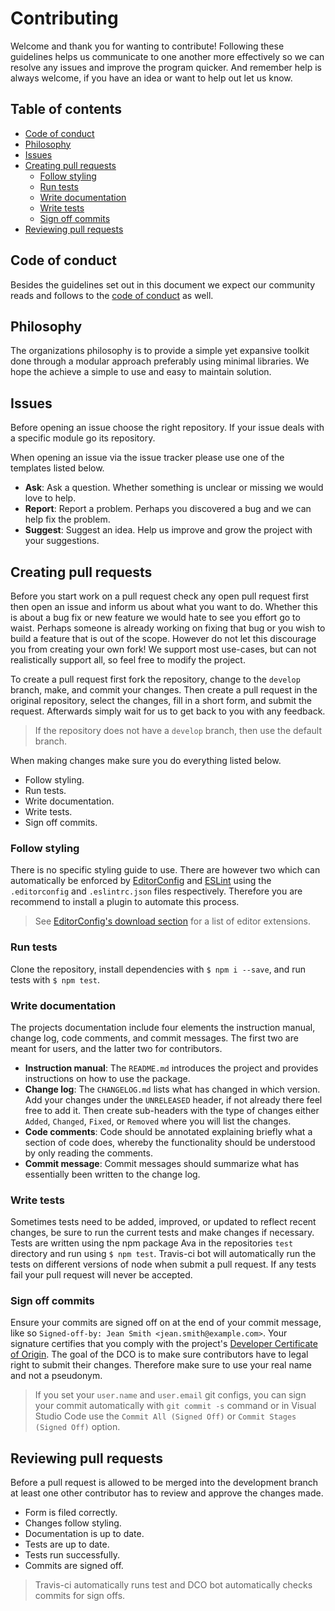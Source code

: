 # Contributing

Welcome and thank you for wanting to contribute! Following these guidelines helps us communicate to one another more effectively so we can resolve any issues and improve the program quicker. And remember help is always welcome, if you have an idea or want to help out let us know.

## Table of contents

+ [Code of conduct](#code-of-conduct)
+ [Philosophy](#philosophy)
+ [Issues](#issues)
+ [Creating pull requests](#creating-pull-requests)
  + [Follow styling](#follow-styling)
  + [Run tests](#run-tests)
  + [Write documentation](#write-documentation)
  + [Write tests](#write-tests)
  + [Sign off commits](#sign-off-commits)
+ [Reviewing pull requests](#reviewing-pull-requests)

## Code of conduct

Besides the guidelines set out in this document we expect our community reads and follows to the [code of conduct](/code-of-conduct) as well.

## Philosophy

The organizations philosophy is to provide a simple yet expansive toolkit done through a modular approach preferably using minimal libraries. We hope the achieve a simple to use and easy to maintain solution.

## Issues

Before opening an issue choose the right repository. If your issue deals with a specific module go its repository.

When opening an issue via the issue tracker please use one of the templates listed below.
+ **Ask**: Ask a question. Whether something is unclear or missing we would love to help.
+ **Report**: Report a problem. Perhaps you discovered a bug and we can help fix the problem.
+ **Suggest**: Suggest an idea. Help us improve and grow the project with your suggestions.

## Creating pull requests

Before you start work on a pull request check any open pull request first then open an issue and inform us about what you want to do. Whether this is about a bug fix or new feature we would hate to see you effort go to waist. Perhaps someone is already working on fixing that bug or you wish to build a feature that is out of the scope. However do not let this discourage you from creating your own fork! We support most use-cases, but can not realistically support all, so feel free to modify the project.

To create a pull request first fork the repository, change to the `develop` branch, make, and commit your changes. Then create a pull request in the original repository, select the changes, fill in a short form, and submit the request. Afterwards simply wait for us to get back to you with any feedback.

> If the repository does not have a `develop` branch, then use the default branch.

When making changes make sure you do everything listed below.
+ Follow styling.
+ Run tests.
+ Write documentation.
+ Write tests.
+ Sign off commits.

### Follow styling

There is no specific styling guide to use. There are however two which can automatically be enforced by [EditorConfig](https://editorconfig.org) and [ESLint](https://eslint.org) using the `.editorconfig` and `.eslintrc.json` files respectively. Therefore you are recommend to install a plugin to automate this process.

> See [EditorConfig's download section](https://editorconfig.org/#download) for a list of editor extensions.

### Run tests

Clone the repository, install dependencies with `$ npm i --save`, and run tests with `$ npm test`.

### Write documentation

The projects documentation include four elements the instruction manual, change log, code comments, and commit messages. The first two are meant for users, and the latter two for contributors.

+ **Instruction manual**: The `README.md` introduces the project and provides instructions on how to use the package.
+ **Change log**: The `CHANGELOG.md` lists what has changed in which version. Add your changes under the `UNRELEASED` header, if not already there feel free to add it. Then create sub-headers with the type of changes either `Added`, `Changed`, `Fixed`, or `Removed` where you will list the changes.
+ **Code comments**: Code should be annotated explaining briefly what a section of code does, whereby the functionality should be understood by only reading the comments.
+ **Commit message**: Commit messages should summarize what has essentially been written to the change log.

### Write tests

Sometimes tests need to be added, improved, or updated to reflect recent changes, be sure to run the current tests and make changes if necessary. Tests are written using the npm package Ava in the repositories `test` directory and run using `$ npm test`. Travis-ci bot will automatically run the tests on different versions of node when submit a pull request. If any tests fail your pull request will never be accepted.

### Sign off commits

Ensure your commits are signed off on at the end of your commit message, like so `Signed-off-by: Jean Smith <jean.smith@example.com>`. Your signature certifies that you comply with the project's [Developer Certificate of Origin](/dco). The goal of the DCO is to make sure contributors have to legal right to submit their changes. Therefore make sure to use your real name and not a pseudonym.

> If you set your `user.name` and `user.email` git configs, you can sign your commit automatically with `git commit -s` command or in Visual Studio Code use the `Commit All (Signed Off)` or `Commit Stages (Signed Off)` option.

## Reviewing pull requests

Before a pull request is allowed to be merged into the development branch at least one other contributor has to review and approve the changes made.

+ Form is filed correctly.
+ Changes follow styling.
+ Documentation is up to date.
+ Tests are up to date.
+ Tests run successfully.
+ Commits are signed off.

> Travis-ci automatically runs test and DCO bot automatically checks commits for sign offs.
